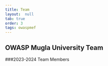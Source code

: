 ```yaml
---
title: Team
layout:  null
tab: true
order: 3
tags: owaspmef
---
```


## OWASP Mugla University Team

###2023-2024 Team Members
